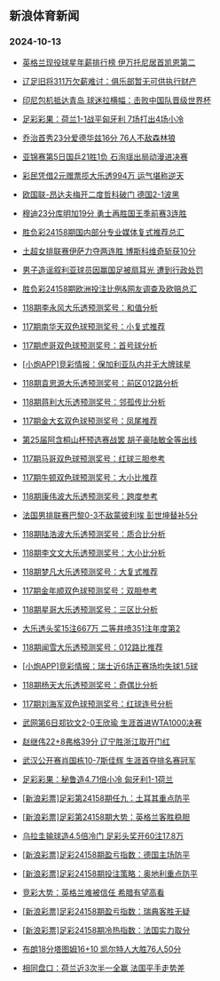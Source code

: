 ## 新浪体育新闻 
### 2024-10-13

+ [英格兰现役球星年薪排行榜 伊万托尼居首凯恩第二](https://sports.sina.com.cn/g/pl/2024-10-12/doc-incshafi3918139.shtml)

+ [辽足旧将311万欠薪难讨：俱乐部暂无可供执行财产](https://sports.sina.com.cn/china/2024-10-12/doc-incshafm0704542.shtml)

+ [印尼包机抵达青岛 球迷拉横幅：击败中国队晋级世界杯](https://sports.sina.com.cn/china/2024-10-12/doc-incshaff4447373.shtml)

+ [足彩彩果：荷兰1-1战平匈牙利 7场打出4场小冷](https://sports.sina.com.cn/l/2024-10-12/doc-incshaff4417127.shtml)

+ [乔治首秀23分爱德华兹16分 76人不敌森林狼](https://sports.sina.com.cn/basketball/nba/2024-10-12/doc-incshhpf3813833.shtml)

+ [亚锦赛第5日国乒21胜1负 石洵瑶出局动漫进决赛](https://sports.sina.com.cn/others/pingpang/2024-10-12/doc-incshafi3897611.shtml)

+ [彩民凭借2元赠票揽大乐透994万 运气堪称逆天](https://sports.sina.com.cn/l/2024-10-12/doc-incshafi3901466.shtml)

+ [欧国联-昂达夫梅开二度哲科破门 德国2-1波黑](https://sports.sina.com.cn/global/germany/2024-10-12/doc-incshaff4412431.shtml)

+ [穆迪23分库明加19分 勇士再胜国王季前赛3连胜](https://sports.sina.com.cn/basketball/nba/2024-10-12/doc-incshnvc3710195.shtml)

+ [胜负彩24158期国内部分专业媒体复式推荐总汇](https://sports.sina.com.cn/l/2024-10-12/doc-incshaff4427620.shtml)

+ [土超女排联赛伊萨力夺两连胜 博斯科维奇斩获10分](https://sports.sina.com.cn/others/volleyball/2024-10-12/doc-incshaff4422606.shtml)

+ [男子造谣叙利亚球员因赢国足被扇耳光 遭到行政处罚](https://sports.sina.com.cn/china/2024-10-12/doc-incshafm0702464.shtml)

+ [胜负彩24158期欧洲投注比例&网友调查及欧赔总汇](https://sports.sina.com.cn/l/2024-10-12/doc-incshafm0680110.shtml)

+ [118期李永风大乐透预测奖号：和值分析](https://sports.sina.com.cn/l/2024-10-12/doc-incshnuz4252823.shtml)

+ [117期南华天双色球预测奖号：小复式推荐](https://sports.sina.com.cn/l/2024-10-12/doc-incshnux7484864.shtml)

+ [117期虎哥双色球预测奖号：首号球分析](https://sports.sina.com.cn/l/2024-10-12/doc-incshnuz4259487.shtml)

+ [[小炮APP]竞彩情报：保加利亚队内并无大牌球星](https://sports.sina.com.cn/l/2024-10-12/doc-incshafm0686702.shtml)

+ [118期袁思源大乐透预测奖号：前区012路分析](https://sports.sina.com.cn/l/2024-10-12/doc-incshnvc3723614.shtml)

+ [118期蒋利大乐透预测奖号：邻孤传比分析](https://sports.sina.com.cn/l/2024-10-12/doc-incshnuz4251690.shtml)

+ [117期金大玄双色球预测奖号：凤尾推荐](https://sports.sina.com.cn/l/2024-10-12/doc-incshnvf0508087.shtml)

+ [第25届阿含桐山杯预选赛战罢 胡子豪陆敏全等出线](https://sports.sina.com.cn/go/2024-10-12/doc-incshhnz7584002.shtml)

+ [117期马哥双色球预测奖号：红球三胆参考](https://sports.sina.com.cn/l/2024-10-12/doc-incshnvf0509013.shtml)

+ [117期牛顿双色球预测奖号：大小比推荐](https://sports.sina.com.cn/l/2024-10-12/doc-incshnux7485054.shtml)

+ [118期康伟波大乐透预测奖号：跨度参考](https://sports.sina.com.cn/l/2024-10-12/doc-incshnux7475476.shtml)

+ [法国男排联赛巴黎0-3不敌蒙彼利埃 彭世坤替补5分](https://sports.sina.com.cn/others/volleyball/2024-10-12/doc-incshafc7642331.shtml)

+ [118期陆浩波大乐透预测奖号：质合比分析](https://sports.sina.com.cn/l/2024-10-12/doc-incshnuz4251306.shtml)

+ [118期李文文大乐透预测奖号：大小比分析](https://sports.sina.com.cn/l/2024-10-12/doc-incshhpc4346063.shtml)

+ [118期梦凡大乐透预测奖号：大复式推荐](https://sports.sina.com.cn/l/2024-10-12/doc-incshhpc4345770.shtml)

+ [117期金年顺双色球预测奖号：双胆参考](https://sports.sina.com.cn/l/2024-10-12/doc-incshnux7483207.shtml)

+ [118期星哥大乐透预测奖号：三区比分析](https://sports.sina.com.cn/l/2024-10-12/doc-incshhpc4345595.shtml)

+ [大乐透头奖15注667万 二等井喷351注年度第2](https://sports.sina.com.cn/l/2024-10-12/doc-incsiiyr3843656.shtml)

+ [118期闻雪大乐透预测奖号：012路比推荐](https://sports.sina.com.cn/l/2024-10-12/doc-incshhpc4345870.shtml)

+ [[小炮APP]竞彩情报：瑞士近6场正赛场均失球1.5球](https://sports.sina.com.cn/l/2024-10-12/doc-incshaff4433366.shtml)

+ [118期杨天大乐透预测奖号：奇偶比分析](https://sports.sina.com.cn/l/2024-10-12/doc-incshhnz7568021.shtml)

+ [117期刘海军双色球预测奖号：红球连号分析](https://sports.sina.com.cn/l/2024-10-12/doc-incshnvf0508812.shtml)

+ [武网第6日郑钦文2-0王欣瑜 生涯首进WTA1000决赛](https://sports.sina.com.cn/tennis/china/2024-10-12/doc-incsicsr7185396.shtml)

+ [赵继伟22+8弗格39分 辽宁胜浙江取开门红](https://sports.sina.com.cn/basketball/cba/2024-10-12/doc-incsicsr7191621.shtml)

+ [武汉公开赛肖国栋10-7斯佳辉 生涯首夺排名赛冠军](https://sports.sina.com.cn/others/snooker/2024-10-12/doc-incsiiyr3855087.shtml)

+ [足彩彩果：秘鲁造4.71倍小冷 匈牙利1-1荷兰](https://sports.sina.com.cn/l/2024-10-13/doc-incskfef3413184.shtml)

+ [[新浪彩票]足彩第24158期任九：土耳其重点防平](https://sports.sina.com.cn/l/2024-10-13/doc-incskfef3409117.shtml)

+ [[新浪彩票]足彩第24158期大势：英格兰客胜稳胆](https://sports.sina.com.cn/l/2024-10-13/doc-incskfei2859691.shtml)

+ [乌拉圭输球造4.5倍冷门 足彩头奖开60注17.8万](https://sports.sina.com.cn/l/2024-10-13/doc-incskfef3413184.shtml)

+ [[新浪彩票]足彩24158期盈亏指数：德国主场防平](https://sports.sina.com.cn/l/2024-10-13/doc-incskfef3409742.shtml)

+ [[新浪彩票]足彩24158期投注策略：奥地利重点防平](https://sports.sina.com.cn/l/2024-10-13/doc-incskfei2860204.shtml)

+ [竞彩大势：英格兰难被信任 希腊有望高看](https://sports.sina.com.cn/l/2024-10-13/doc-incskfec6630963.shtml)

+ [[新浪彩票]足彩24158期盈亏指数：瑞典客胜无疑](https://sports.sina.com.cn/l/2024-10-13/doc-incskfef3409742.shtml)

+ [[新浪彩票]足彩24158期冷热指数：法国实力取分](https://sports.sina.com.cn/l/2024-10-13/doc-incskmnc3313329.shtml)

+ [布朗18分塔图姆16+10 凯尔特人大胜76人50分](https://sports.sina.com.cn/basketball/nba/2024-10-13/doc-incskmnh9539100.shtml)

+ [相同盘口：荷兰近3次半一全赢 法国平手走势差](https://sports.sina.com.cn/l/2024-10-13/doc-incskmnh9529684.shtml)

